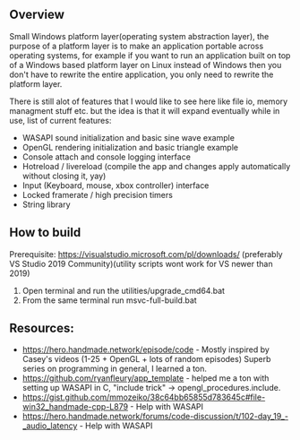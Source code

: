 ## Overview

Small Windows platform layer(operating system abstraction layer), the purpose of a platform layer is to make an application portable across operating systems, for example if you want to run an application built on top of a Windows based platform layer on Linux instead of Windows then you don't have to rewrite the entire application, you only need to rewrite the platform layer.

There is still alot of features that I would like to see here like file io, memory managment stuff etc. but the idea is that it will expand eventually while in use, list of current features:

* WASAPI sound initialization and basic sine wave example
* OpenGL rendering initialization and basic triangle example
* Console attach and console logging interface
* Hotreload / livereload (compile the app and changes apply automatically without closing it, yay)
* Input (Keyboard, mouse, xbox controller) interface
* Locked framerate / high precision timers 
* String library

## How to build 

Prerequisite: https://visualstudio.microsoft.com/pl/downloads/ (preferably VS Studio 2019 Community)(utility scripts wont work for VS newer than 2019)

1. Open terminal and run the utilities/upgrade_cmd64.bat 
2. From the same terminal run msvc-full-build.bat

## Resources:

* https://hero.handmade.network/episode/code - Mostly inspired by Casey's videos (1-25 + OpenGL + lots of random episodes) Superb series on programming in general, I learned a ton.
* https://github.com/ryanfleury/app_template - helped me a ton with setting up WASAPI in C, "include trick" -> opengl_procedures.include.
* https://gist.github.com/mmozeiko/38c64bb65855d783645c#file-win32_handmade-cpp-L879 - Help with WASAPI 
* https://hero.handmade.network/forums/code-discussion/t/102-day_19_-_audio_latency - Help with WASAPI


